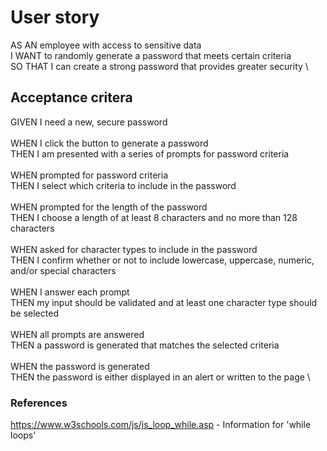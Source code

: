 # User story
AS AN employee with access to sensitive data \
I WANT to randomly generate a password that meets certain criteria \
SO THAT I can create a strong password that provides greater security \

## Acceptance critera
GIVEN I need a new, secure password \
\
WHEN I click the button to generate a password\
THEN I am presented with a series of prompts for password criteria\
\
WHEN prompted for password criteria \
THEN I select which criteria to include in the password \
\
WHEN prompted for the length of the password \
THEN I choose a length of at least 8 characters and no more than 128 characters \
\
WHEN asked for character types to include in the password \
THEN I confirm whether or not to include lowercase, uppercase, numeric, and/or special characters \
\
WHEN I answer each prompt \
THEN my input should be validated and at least one character type should be selected \
\
WHEN all prompts are answered \
THEN a password is generated that matches the selected criteria \
\
WHEN the password is generated \
THEN the password is either displayed in an alert or written to the page \

### References
https://www.w3schools.com/js/js_loop_while.asp - Information for 'while loops'
